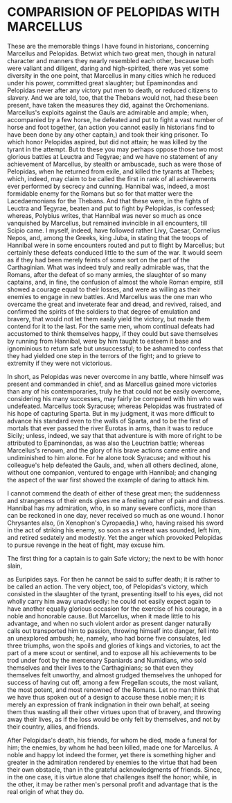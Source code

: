# COMPARISION OF PELOPIDAS WITH MARCELLUS

These are the memorable things I have found in historians, concerning
Marcellus and Pelopidas.  Betwixt which two great men, though in natural
character and manners they nearly resembled each other, because both were
valiant and diligent, daring and high-spirited, there was yet some
diversity in the one point, that Marcellus in many cities which he
reduced under his power, committed great slaughter; but Epaminondas and
Pelopidas never after any victory put men to death, or reduced citizens
to slavery.  And we are told, too, that the Thebans would not, had these
been present, have taken the measures they did, against the Orchomenians.
Marcellus's exploits against the Gauls are admirable and ample; when,
accompanied by a few horse, he defeated and put to fight a vast number of
horse and foot together, (an action you cannot easily in historians find
to have been done by any other captain,) and took their king prisoner.
To which honor Pelopidas aspired, but did not attain; he was killed by
the tyrant in the attempt.  But to these you may perhaps oppose those two
most glorious battles at Leuctra and Tegyrae; and we have no statement of
any achievement of Marcellus, by stealth or ambuscade, such as were those
of Pelopidas, when he returned from exile, and killed the tyrants at
Thebes; which, indeed, may claim to be called the first in rank of all
achievements ever performed by secrecy and cunning.  Hannibal was,
indeed, a most formidable enemy for the Romans but so for that matter
were the Lacedaemonians for the Thebans.  And that these were, in the
fights of Leuctra and Tegyrae, beaten and put to fight by Pelopidas, is
confessed; whereas, Polybius writes, that Hannibal was never so much as
once vanquished by Marcellus, but remained invincible in all encounters,
till Scipio came.  I myself, indeed, have followed rather Livy, Caesar,
Cornelius Nepos, and, among the Greeks, king Juba, in stating that the
troops of Hannibal were in some encounters routed and put to flight by
Marcellus; but certainly these defeats conduced little to the sum of the
war.  It would seem as if they had been merely feints of some sort on the
part of the Carthaginian.  What was indeed truly and really admirable
was, that the Romans, after the defeat of so many armies, the slaughter
of so many captains, and, in fine, the confusion of almost the whole
Roman empire, still showed a courage equal to their losses, and were as
willing as their enemies to engage in new battles.  And Marcellus was the
one man who overcame the great and inveterate fear and dread, and
revived, raised, and confirmed the spirits of the soldiers to that degree
of emulation and bravery, that would not let them easily yield the
victory, but made them contend for it to the last.  For the same men,
whom continual defeats had accustomed to think themselves happy, if they
could but save themselves by running from Hannibal, were by him taught to
esteem it base and ignominious to return safe but unsuccessful; to be
ashamed to confess that they had yielded one step in the terrors of the
fight; and to grieve to extremity if they were not victorious.

In short, as Pelopidas was never overcome in any battle, where himself
was present and commanded in chief, and as Marcellus gained more
victories than any of his contemporaries, truly he that could not be
easily overcome, considering his many successes, may fairly be compared
with him who was undefeated.  Marcellus took Syracuse; whereas Pelopidas
was frustrated of his hope of capturing Sparta.  But in my judgment, it
was more difficult to advance his standard even to the walls of Sparta,
and to be the first of mortals that ever passed the river Eurotas in
arms, than it was to reduce Sicily; unless, indeed, we say that that
adventure is with more of right to be attributed to Epaminondas, as was
also the Leuctrian battle; whereas Marcellus's renown, and the glory of
his brave actions came entire and undiminished to him alone.  For he
alone took Syracuse; and without his colleague's help defeated the Gauls,
and, when all others declined, alone, without one companion, ventured to
engage with Hannibal; and changing the aspect of the war first showed the
example of daring to attack him.

I cannot commend the death of either of these great men; the suddenness
and strangeness of their ends gives me a feeling rather of pain and
distress.  Hannibal has my admiration, who, in so many severe conflicts,
more than can be reckoned in one day, never received so much as one
wound.  I honor Chrysantes also, (in Xenophon's Cyropaedia,) who, having
raised his sword in the act of striking his enemy, so soon as a retreat
was sounded, left him, and retired sedately and modestly.  Yet the anger
which provoked Pelopidas to pursue revenge in the heat of fight, may
excuse him.

The first thing for a captain is to gain
Safe victory; the next to be with honor slain,

as Euripides says.  For then he cannot be said to suffer death; it is
rather to be called an action.  The very object, too, of Pelopidas's
victory, which consisted in the slaughter of the tyrant, presenting
itself to his eyes, did not wholly carry him away unadvisedly: he could
not easily expect again to have another equally glorious occasion for the
exercise of his courage, in a noble and honorable cause.  But Marcellus,
when it made little to his advantage, and when no such violent ardor as
present danger naturally calls out transported him to passion, throwing
himself into danger, fell into an unexplored ambush; he, namely, who had
borne five consulates, led three triumphs, won the spoils and glories of
kings and victories, to act the part of a mere scout or sentinel, and to
expose all his achievements to be trod under foot by the mercenary
Spaniards and Numidians, who sold themselves and their lives to the
Carthaginians; so that even they themselves felt unworthy, and almost
grudged themselves the unhoped for success of having cut off, among a few
Fregellan scouts, the most valiant, the most potent, and most renowned of
the Romans.  Let no man think that we have thus spoken out of a design to
accuse these noble men; it is merely an expression of frank indignation
in their own behalf, at seeing them thus wasting all their other virtues
upon that of bravery, and throwing away their lives, as if the loss would
be only felt by themselves, and not by their country, allies, and
friends.

After Pelopidas's death, his friends, for whom he died, made a funeral
for him; the enemies, by whom he had been killed, made one for Marcellus.
A noble and happy lot indeed the former, yet there is something higher
and greater in the admiration rendered by enemies to the virtue that had
been their own obstacle, than in the grateful acknowledgments of friends.
Since, in the one case, it is virtue alone that challenges itself the
honor; while, in the other, it may be rather men's personal profit and
advantage that is the real origin of what they do.



